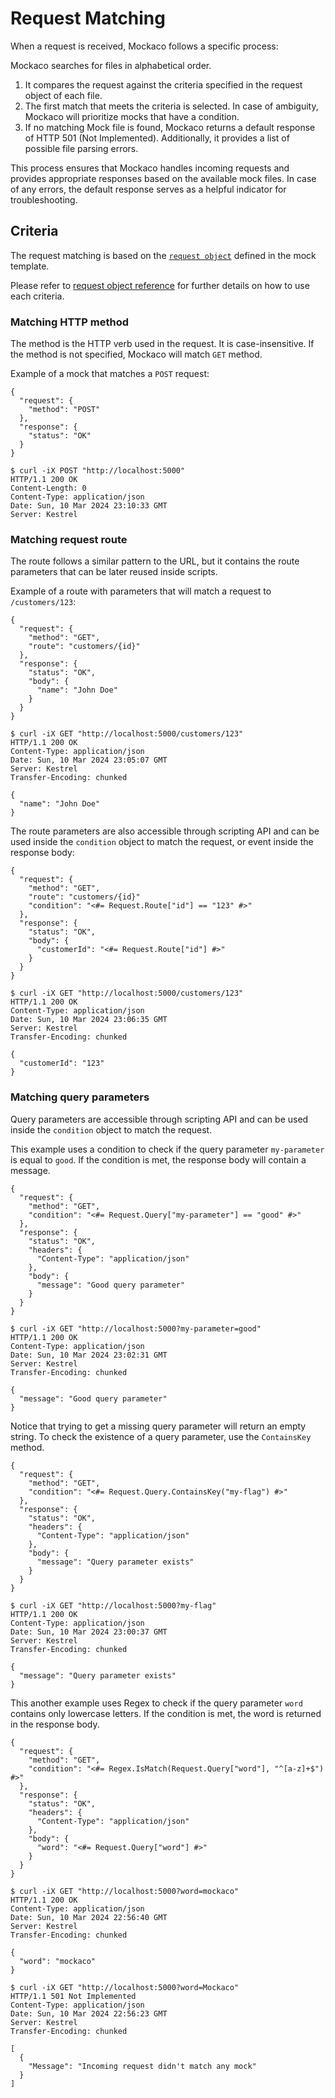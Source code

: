 
# Request Matching

When a request is received, Mockaco follows a specific process:

Mockaco searches for files in alphabetical order.
1. It compares the request against the criteria specified in the request object of each file.
2. The first match that meets the criteria is selected. In case of ambiguity, Mockaco will prioritize mocks that have a condition.
3. If no matching Mock file is found, Mockaco returns a default response of HTTP 501 (Not Implemented). Additionally, it provides a list of possible file parsing errors.

This process ensures that Mockaco handles incoming requests and provides appropriate responses based on the available mock files. In case of any errors, the default response serves as a helpful indicator for troubleshooting.

## Criteria

The request matching is based on the [`request object`](/docs/category/request-object) defined in the mock template.

Please refer to [request object reference](/docs/category/request-object) for further details on how to use each criteria.

### Matching HTTP method

The method is the HTTP verb used in the request. It is case-insensitive. If the method is not specified, Mockaco will match `GET` method.

Example of a mock that matches a `POST` request:

```
{
  "request": {
    "method": "POST"
  },
  "response": {
    "status": "OK"
  }
}
```

```shell
$ curl -iX POST "http://localhost:5000"
HTTP/1.1 200 OK
Content-Length: 0
Content-Type: application/json
Date: Sun, 10 Mar 2024 23:10:33 GMT
Server: Kestrel
```

### Matching request route

The route follows a similar pattern to the URL, but it contains the route parameters that can be later reused inside scripts.

Example of a route with parameters that will match a request to `/customers/123`:

```
{
  "request": {
    "method": "GET",
    "route": "customers/{id}"
  },
  "response": {
    "status": "OK",
    "body": {
      "name": "John Doe"
    }
  }
}
```

```shell
$ curl -iX GET "http://localhost:5000/customers/123"
HTTP/1.1 200 OK
Content-Type: application/json
Date: Sun, 10 Mar 2024 23:05:07 GMT
Server: Kestrel
Transfer-Encoding: chunked

{
  "name": "John Doe"
}
```

The route parameters are also accessible through scripting API and can be used inside the `condition` object to match the request, or event inside the response body:

```
{
  "request": {
    "method": "GET",
    "route": "customers/{id}"
    "condition": "<#= Request.Route["id"] == "123" #>"
  },
  "response": {
    "status": "OK",
    "body": {
      "customerId": "<#= Request.Route["id"] #>"
    }
  }
}
```

```shell
$ curl -iX GET "http://localhost:5000/customers/123"
HTTP/1.1 200 OK
Content-Type: application/json
Date: Sun, 10 Mar 2024 23:06:35 GMT
Server: Kestrel
Transfer-Encoding: chunked

{
  "customerId": "123"
}
```

### Matching query parameters

Query parameters are accessible through scripting API and can be used inside the `condition` object to match the request.

This example uses a condition to check if the query parameter `my-parameter` is equal to `good`. If the condition is met, the response body will contain a message.

```
{
  "request": {
	"method": "GET",
    "condition": "<#= Request.Query["my-parameter"] == "good" #>"
  },
  "response": {
	"status": "OK",
    "headers": {
      "Content-Type": "application/json"
    },
	"body": {
	  "message": "Good query parameter"
	}
  }
}
```

```shell
$ curl -iX GET "http://localhost:5000?my-parameter=good"
HTTP/1.1 200 OK
Content-Type: application/json
Date: Sun, 10 Mar 2024 23:02:31 GMT
Server: Kestrel
Transfer-Encoding: chunked

{
  "message": "Good query parameter"
}
```

Notice that trying to get a missing query parameter will return an empty string. To check the existence of a query parameter, use the `ContainsKey` method.

```
{
  "request": {
    "method": "GET",
    "condition": "<#= Request.Query.ContainsKey("my-flag") #>"
  },
  "response": {
    "status": "OK",
    "headers": {
      "Content-Type": "application/json"
    },
    "body": {
      "message": "Query parameter exists"
    }
  }
}
```

```shell
$ curl -iX GET "http://localhost:5000?my-flag"
HTTP/1.1 200 OK
Content-Type: application/json
Date: Sun, 10 Mar 2024 23:00:37 GMT
Server: Kestrel
Transfer-Encoding: chunked

{
  "message": "Query parameter exists"
}
```

This another example uses Regex to check if the query parameter `word` contains only lowercase letters. If the condition is met, the word is returned in the response body.

```
{
  "request": {
	"method": "GET",
    "condition": "<#= Regex.IsMatch(Request.Query["word"], "^[a-z]+$") #>"
  },
  "response": {
	"status": "OK",
    "headers": {
      "Content-Type": "application/json"
    },
	"body": {
	  "word": "<#= Request.Query["word"] #>"
	}
  }
}
```

```shell
$ curl -iX GET "http://localhost:5000?word=mockaco"
HTTP/1.1 200 OK
Content-Type: application/json
Date: Sun, 10 Mar 2024 22:56:40 GMT
Server: Kestrel
Transfer-Encoding: chunked

{
  "word": "mockaco"
}
```

```shell
$ curl -iX GET "http://localhost:5000?word=Mockaco"
HTTP/1.1 501 Not Implemented
Content-Type: application/json
Date: Sun, 10 Mar 2024 22:56:23 GMT
Server: Kestrel
Transfer-Encoding: chunked

[
  {
    "Message": "Incoming request didn't match any mock"
  }
]
```